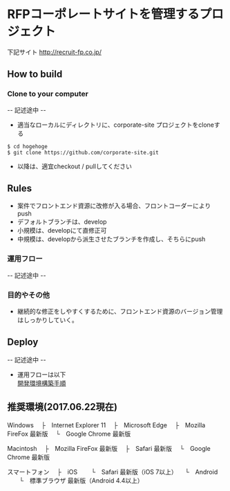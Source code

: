 # RFPコーポレートサイトを管理するプロジェクト
下記サイト
<a href="http://recruit-fp.co.jp/" target="_brank">http://recruit-fp.co.jp/</a>

## How to build
### Clone to your computer
-- 記述途中 --
* 適当なローカルにディレクトリに、corporate-site プロジェクトをcloneする

```
$ cd hogehoge
$ git clone https://github.com/corporate-site.git
```

* 以降は、適宜checkout / pullしてください

## Rules
* 案件でフロントエンド資源に改修が入る場合、フロントコーダーによりpush
* デフォルトブランチは、develop
* 小規模は、developにて直修正可
* 中規模は、developから派生させたブランチを作成し、そちらにpush

### 運用フロー
-- 記述途中 --


### 目的やその他
* 継続的な修正をしやすくするために、フロントエンド資源のバージョン管理はしっかりしていく。  

## Deploy
-- 記述途中 --

* 運用フローは以下  
 <a href="https://github.com/r-takanoyuri/corporate-site/blob/master/SERVEROPE.md" target="_blank">開発環境構築手順</a>


## 推奨環境(2017.06.22現在)
Windows
　├　Internet Explorer 11
　├　Microsoft Edge
　├　Mozilla FireFox 最新版
　└　Google Chrome 最新版

Macintosh
　├　Mozilla FireFox 最新版
　├　Safari 最新版
　└　Google Chrome 最新版

スマートフォン
　├　iOS
　　└　Safari 最新版（iOS 7以上）
　└　Android
　　└　標準ブラウザ 最新版（Android 4.4以上）

